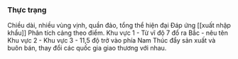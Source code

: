 ### Thực trạng
Chiều dài, nhiều vùng vịnh, quần đảo, tổng thể hiện đại
Đáp ứng [[xuất nhập khẩu]] 
Phân tích cảng theo điểm.
Khu vực 1 - Từ vĩ độ 7 đổ ra Bắc - nêu tên
Khu vực 2 - 
Khu vực 3 - 11,5 độ trở vào phía Nam
Thúc đẩy sản xuất và buôn bán, thay đổi các quốc gia giao thương với nhau.
